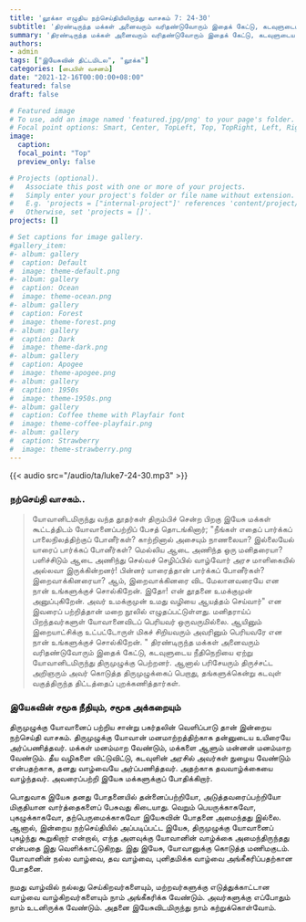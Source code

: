 ```yaml
---
title: 'லூக்கா எழுதிய நற்செய்தியிலிருந்து வாசகம் 7: 24-30'
subtitle: 'திரண்டிருந்த மக்கள் அனைவரும் வரிதண்டுவோரும் இதைக் கேட்டு, கடவுளுடைய நீதிநெறியை ஏற்று யோவானிடமிருந்து திருமுழுக்கு பெற்றனர். ஆனால் பரிசேயரும் திருச்சட்ட அறிஞரும் அவர் கொடுத்த திருமுழுக்கைப் பெறாது, தங்களுக்கென்று கடவுள் வகுத்திருந்த திட்டத்தைப் புறக்கணித்தார்கள்.'
summary: 'திரண்டிருந்த மக்கள் அனைவரும் வரிதண்டுவோரும் இதைக் கேட்டு, கடவுளுடைய நீதிநெறியை ஏற்று யோவானிடமிருந்து திருமுழுக்கு பெற்றனர். ஆனால் பரிசேயரும் திருச்சட்ட அறிஞரும் அவர் கொடுத்த திருமுழுக்கைப் பெறாது, தங்களுக்கென்று கடவுள் வகுத்திருந்த திட்டத்தைப் புறக்கணித்தார்கள்.'
authors:
- admin
tags: ["இயேசுவின் திட்டமிடல", "லூக்க"]
categories: [பைபிள் வசனம்]
date: "2021-12-16T00:00:00+08:00"
featured: false
draft: false

# Featured image
# To use, add an image named 'featured.jpg/png' to your page's folder.
# Focal point options: Smart, Center, TopLeft, Top, TopRight, Left, Right, BottomLeft, Bottom, BottomRight
image:
  caption:
  focal_point: "Top"
  preview_only: false

# Projects (optional).
#   Associate this post with one or more of your projects.
#   Simply enter your project's folder or file name without extension.
#   E.g. 'projects = ["internal-project"]' references 'content/project/deep-learning/index.md'.
#   Otherwise, set 'projects = []'.
projects: []

# Set captions for image gallery.
#gallery_item:
#- album: gallery
#  caption: Default
#  image: theme-default.png
#- album: gallery
#  caption: Ocean
#  image: theme-ocean.png
#- album: gallery
#  caption: Forest
#  image: theme-forest.png
#- album: gallery
#  caption: Dark
#  image: theme-dark.png
#- album: gallery
#  caption: Apogee
#  image: theme-apogee.png
#- album: gallery
#  caption: 1950s
#  image: theme-1950s.png
#- album: gallery
#  caption: Coffee theme with Playfair font
#  image: theme-coffee-playfair.png
#- album: gallery
#  caption: Strawberry
#  image: theme-strawberry.png
---
```


{{< audio src="/audio/ta/luke7-24-30.mp3" >}}

###  நற்செய்தி வாசகம்..
> யோவானிடமிருந்து வந்த தூதர்கள் திரும்பிச் சென்ற பிறகு இயேசு மக்கள் கூட்டத்திடம் யோவானைப்பற்றிப் பேசத் தொடங்கினார்; "நீங்கள் எதைப் பார்க்கப் பாலைநிலத்திற்குப் போனீர்கள்? காற்றினால் அசையும் நாணலையா? இல்லையேல் யாரைப் பார்க்கப் போனீர்கள்? மெல்லிய ஆடை அணிந்த ஒரு மனிதரையா? பளிச்சிடும் ஆடை அணிந்து செல்வச் செழிப்பில் வாழ்வோர் அரச மாளிகையில் அல்லவா இருக்கின்றனர்! பின்னர் யாரைத்தான் பார்க்கப் போனீர்கள்? இறைவாக்கினரையா? ஆம், இறைவாக்கினரை விட மேலானவரையே என நான் உங்களுக்குச் சொல்கிறேன். இதோ! என் தூதனை உமக்குமுன் அனுப்புகிறேன். அவர் உமக்குமுன் உமது வழியை ஆயத்தம் செய்வார்" என இவரைப் பற்றித்தான் மறை நூலில் எழுதப்பட்டுள்ளது. மனிதராய்ப் பிறந்தவர்களுள் யோவானைவிடப் பெரியவர் ஒருவருமில்லை. ஆயினும் இறையாட்சிக்கு உட்பட்டோருள் மிகச் சிறியவரும் அவரினும் பெரியவரே என நான் உங்களுக்குச் சொல்கிறேன். " திரண்டிருந்த மக்கள் அனைவரும் வரிதண்டுவோரும் இதைக் கேட்டு, கடவுளுடைய நீதிநெறியை ஏற்று யோவானிடமிருந்து திருமுழுக்கு பெற்றனர். ஆனால் பரிசேயரும் திருச்சட்ட அறிஞரும் அவர் கொடுத்த திருமுழுக்கைப் பெறாது, தங்களுக்கென்று கடவுள் வகுத்திருந்த திட்டத்தைப் புறக்கணித்தார்கள்.


### இயேசுவின் சமூக நீதியும், சமூக அக்கறையும்
திருமுழுக்கு யோவானைப் பற்றிய சான்று பகர்தலின் வெளிப்பாடு தான் இன்றைய நற்செய்தி வாசகம். திருமுழுக்கு யோவான் மனமாற்றத்திற்காக தன்னுடைய உயிரையே அர்ப்பணித்தவர். மக்கள் மனம்மாற வேண்டும், மக்களை ஆளும் மன்னன் மனம்மாற வேண்டும். தீய வழிகளை விட்டுவிட்டு, கடவுளின் அரசில் அவர்கள் நுழைய வேண்டும் என்பதற்காக, தனது வாழ்வையே அர்ப்பணித்தவர். அதற்காக தவவாழ்க்கையை வாழ்ந்தவர். அவரைப்பற்றி இயேசு மக்களுக்குப் போதிக்கிறார்.

பொதுவாக இயேசு தனது போதனையில் தன்னைப்பற்றியோ, அடுத்தவரைப்பற்றியோ மிகுதியான வார்த்தைகளைப் பேசுவது கிடையாது. வெறும் பெயருக்காகவோ, புகழுக்காகவோ, தற்பெருமைக்காகவோ இயேசுவின் போதனை அமைந்தது இல்லை. ஆனால், இன்றைய நற்செய்தியில் அப்படிப்பட்ட இயேசு, திருமுழுக்கு யோவானைப் புகழ்ந்து கூறுகிறார் என்றால், எந்த அளவுக்கு யோவானின் வாழ்க்கை அமைந்திருந்தது என்பதை இது வெளிக்காட்டுகிறது. இது இயேசு, யோவானுக்கு கொடுத்த மணிமகுடம். யோவானின் நல்ல வாழ்வை, தவ வாழ்வை, புனிதமிக்க வாழ்வை அங்கீகரிப்பதற்கான போதனை.

நமது வாழ்வில் நல்லது செய்கிறவர்களையும், மற்றவர்களுக்கு எடுத்துக்காட்டான வாழ்வை வாழ்கிறவர்களையும் நாம் அங்கீகரிக்க வேண்டும். அவர்களுக்கு எப்போதும் நாம் உடனிருக்க வேண்டும். அதனை இயேசுவிடமிருந்து நாம் கற்றுக்கொள்வோம்.
